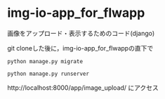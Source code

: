 # img-io-app_for_flwapp

画像をアップロード・表示するためのコード(django)

git cloneした後に，img-io-app_for_flwappの直下で

`python manage.py migrate`

`python manage.py runserver `

http://localhost:8000/app/image_upload/ にアクセス